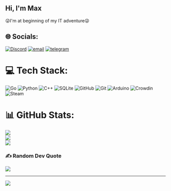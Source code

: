 ## Hi, I'm Max
😜I'm at beginning of my IT adventure😜


## 🌐 Socials:
[![Discord](https://img.shields.io/badge/Discord-%237289DA.svg?logo=discord&logoColor=white)](https://discord.gg/users/435282994509381632) [![email](https://img.shields.io/badge/Email-D14836?logo=gmail&logoColor=white)](mailto:vfrfv0640@gmail.com) [![telegram](https://img.shields.io/badge/Telegram-1E90FF)](https://t.me/makmanu111)

# 💻 Tech Stack:
![Go](https://img.shields.io/badge/go-%2300ADD8.svg?style=for-the-badge&logo=go&logoColor=white) ![Python](https://img.shields.io/badge/python-3670A0?style=for-the-badge&logo=python&logoColor=ffdd54) ![C++](https://img.shields.io/badge/c++-%2300599C.svg?style=for-the-badge&logo=c%2B%2B&logoColor=white) ![SQLite](https://img.shields.io/badge/sqlite-%2307405e.svg?style=for-the-badge&logo=sqlite&logoColor=white) ![GitHub](https://img.shields.io/badge/github-%23121011.svg?style=for-the-badge&logo=github&logoColor=white) ![Git](https://img.shields.io/badge/git-%23F05033.svg?style=for-the-badge&logo=git&logoColor=white) ![Arduino](https://img.shields.io/badge/-Arduino-00979D?style=for-the-badge&logo=Arduino&logoColor=white) ![Crowdin](https://img.shields.io/badge/Crowdin-2E3340.svg?style=for-the-badge&logo=Crowdin&logoColor=white) ![Steam](https://img.shields.io/badge/steam-%23000000.svg?style=for-the-badge&logo=steam&logoColor=white)
# 📊 GitHub Stats:
![](https://github-readme-stats.vercel.app/api?username=makmanu&theme=aura&hide_border=false&include_all_commits=false&count_private=false)<br/>
![](https://nirzak-streak-stats.vercel.app/?user=makmanu&theme=aura&hide_border=false)<br/>
![](https://github-readme-stats.vercel.app/api/top-langs/?username=makmanu&theme=aura&hide_border=false&include_all_commits=false&count_private=false&layout=compact)

### ✍️ Random Dev Quote
![](https://quotes-github-readme.vercel.app/api?type=vetical&theme=tokyonight)

---
[![](https://visitcount.itsvg.in/api?id=makmanu&icon=5&color=13)](https://visitcount.itsvg.in)

<!-- Proudly created with GPRM ( https://gprm.itsvg.in ) -->
